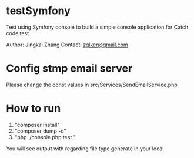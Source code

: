 # testSymfony

Test using Symfony console to build a simple console application for Catch code test

Author: Jingkai Zhang
Contact: zglker@gmail.com

# Config stmp email server

Please change the const values in src/Services/SendEmailService.php

# How to run

1. "composer install" 
2. "composer dump -o"
3. "php ./console.php test <email> <fileType>"

You will see output with regarding file type generate in your local	
